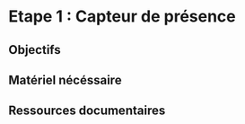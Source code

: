 # Etape 1 : Capteur de présence

## Objectifs 

## Matériel nécéssaire

## Ressources documentaires
